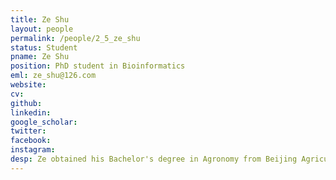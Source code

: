 ```yaml
---
title: Ze Shu
layout: people
permalink: /people/2_5_ze_shu
status: Student
pname: Ze Shu
position: PhD student in Bioinformatics
eml: ze_shu@126.com
website: 
cv: 
github: 
linkedin:
google_scholar: 
twitter: 
facebook: 
instagram:
desp: Ze obtained his Bachelor's degree in Agronomy from Beijing Agricultural College in 2018, and his Master's degree in Agriculture from the Chinese Academy of Agricultural Sciences in 2022. His current research focuses on leveraging bioinformatics tools to analyze sncRNA and mRNA sequencing results.
---
```

